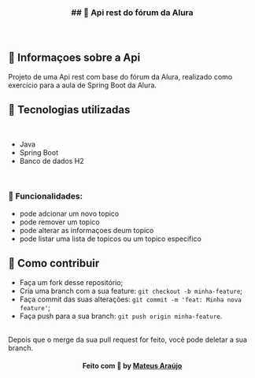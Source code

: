 <h3 align="center">
    ## 🔖 Api rest do fórum da Alura <br/>
    <br><br>
</h3>


## 🔖 Informaçoes sobre a Api<br/>

Projeto de uma Api rest com base do fórum da Alura, realizado como exercício para a aula de Spring Boot da Alura. <br/>

## 🚀 Tecnologias utilizadas <br/>
<br/>

- Java <br/>
-  Spring Boot<br/>
- Banco de dados H2<br/>
<br/>

### :memo: Funcionalidades: 
- pode adcionar um novo topico
- pode remover um  topico
- pode alterar as informaçoes deum topico
- pode listar uma lista de topicos ou um topico especifico 


## 🤔 Como contribuir <br/>

- Faça um fork desse repositório; <br/>
- Cria uma branch com a sua feature: `git checkout -b minha-feature`;<br/>
- Faça commit das suas alterações: `git commit -m 'feat: Minha nova feature'`; <br/>
- Faça push para a sua branch: `git push origin minha-feature`.<br/>
<br/>
Depois que o merge da sua pull request for feito, você pode deletar a sua branch. <br/>



<h4 align="center">
   Feito com 💜 by  <a href="https://www.linkedin.com/in/mateusara%C3%BAjo/" target="_blank"> Mateus Araújo </a>
</h4>
</body>
</html>